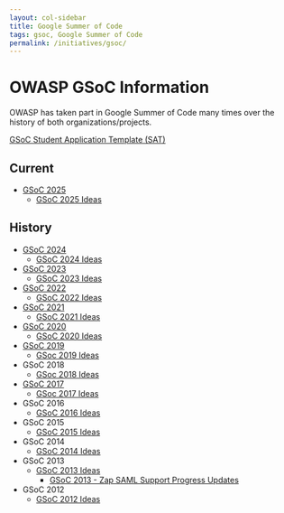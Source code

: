 ```yaml
---
layout: col-sidebar
title: Google Summer of Code
tags: gsoc, Google Summer of Code
permalink: /initiatives/gsoc/
---
```


# OWASP GSoC Information

OWASP has taken part in Google Summer of Code many times over the
history of both organizations/projects.

[GSoC Student Application Template (SAT)](gsoc_sat)

## Current

- [GSoC 2025](gsoc2025)
  - [GSoC 2025 Ideas](gsoc2025ideas)

## History

- [GSoC 2024](gsoc2024)
  - [GSoC 2024 Ideas](gsoc2024ideas)
- [GSoC 2023](gsoc2023)
  - [GSoC 2023 Ideas](gsoc2023ideas)
- [GSoC 2022](gsoc2022)
  - [GSoC 2022 Ideas](gsoc2022ideas)
- [GSoC 2021](gsoc2021)
  - [GSoC 2021 Ideas](gsoc2021ideas)
- [GSoC 2020](gsoc2020)
  - [GSoC 2020 Ideas](gsoc2020ideas)
- [GSoC 2019](gsoc2019)
  - [GSoc 2019 Ideas](gsoc2019ideas)
- GSoC 2018
  - [GSoc 2018 Ideas](gsoc2018ideas)
- [GSoC 2017](gsoc2017)
  - [GSoc 2017 Ideas](gsoc2017ideas)
- GSoC 2016
  - [GSoC 2016 Ideas](gsoc2016ideas)
- GSoC 2015
  - [GSoC 2015 Ideas](gsoc2015ideas)
- GSoC 2014
  - [GSoC 2014 Ideas](gsoc2014ideas)
- GSoC 2013
  - [GSoC 2013 Ideas](gsoc2013ideas)
    - [GSoC 2013 - Zap SAML Support Progress Updates](gsoc2013zapsaml)
- GSoC 2012
  - [GSoC 2012 Ideas](gsoc2012ideas)

